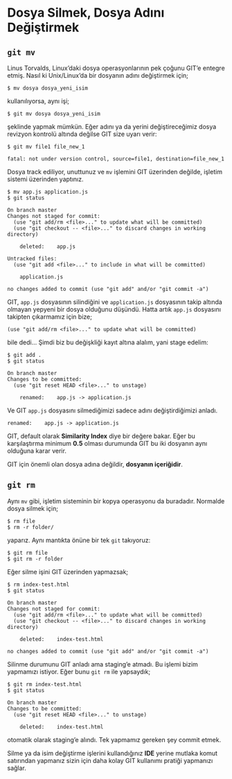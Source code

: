 # Dosya Silmek, Dosya Adını Değiştirmek

## `git mv`

Linus Torvalds, Linux’daki dosya operasyonlarının pek çoğunu GIT’e entegre
etmiş. Nasıl ki Unix/Linux’da bir dosyanın adını değiştirmek için;

    $ mv dosya dosya_yeni_isim

kullanılıyorsa, aynı işi;

    $ git mv dosya dosya_yeni_isim

şeklinde yapmak mümkün. Eğer adını ya da yerini değiştireceğimiz dosya
revizyon kontrolü altında değilse GIT size uyarı verir:

    $ git mv file1 file_new_1
    
    fatal: not under version control, source=file1, destination=file_new_1

Dosya track ediliyor, unuttunuz ve `mv` işlemini GIT üzerinden değilde,
işletim sistemi üzerinden yaptınız.

    $ mv app.js application.js
    $ git status
    
    On branch master
    Changes not staged for commit:
      (use "git add/rm <file>..." to update what will be committed)
      (use "git checkout -- <file>..." to discard changes in working directory)
      
        deleted:    app.js
        
    Untracked files:
      (use "git add <file>..." to include in what will be committed)
      
        application.js

    no changes added to commit (use "git add" and/or "git commit -a")

GIT, `app.js` dosyasının silindiğini ve `application.js` dosyasının takip
altında olmayan yepyeni bir dosya olduğunu düşündü. Hatta artık `app.js`
dosyasını takipten çıkarmamız için bize;

    (use "git add/rm <file>..." to update what will be committed)

bile dedi... Şimdi biz bu değişkliği kayıt altına alalım, yani stage edelim:

    $ git add .
    $ git status
    
    On branch master
    Changes to be committed:
      (use "git reset HEAD <file>..." to unstage)
      
        renamed:    app.js -> application.js

Ve GIT `app.js` dosyasını silmediğimizi sadece adını değiştirdiğimizi anladı.

    renamed:    app.js -> application.js

GIT, default olarak **Similarity Index** diye bir değere bakar. Eğer bu
karşılaştırma minimum **0.5** olması durumunda GIT bu iki dosyanın aynı olduğuna
karar verir.

GIT için önemli olan dosya adına değildir, **dosyanın içeriğidir**.

## `git rm`

Aynı `mv` gibi, işletim sisteminin bir kopya operasyonu da buradadır. Normalde
dosya silmek için;

    $ rm file
    $ rm -r folder/

yaparız. Aynı mantıkta önüne bir tek `git` takıyoruz:

    $ git rm file
    $ git rm -r folder

Eğer silme işini GIT üzerinden yapmazsak;

    $ rm index-test.html
    $ git status
    
    On branch master
    Changes not staged for commit:
      (use "git add/rm <file>..." to update what will be committed)
      (use "git checkout -- <file>..." to discard changes in working directory)
      
        deleted:    index-test.html
        
    no changes added to commit (use "git add" and/or "git commit -a")

Silinme durumunu GIT anladı ama staging’e atmadı. Bu işlemi bizim yapmamızı
istiyor. Eğer bunu `git rm` ile yapsaydık;

    $ git rm index-test.html
    $ git status
    
    On branch master
    Changes to be committed:
      (use "git reset HEAD <file>..." to unstage)
      
        deleted:    index-test.html

otomatik olarak staging’e alındı. Tek yapmamız gereken şey commit etmek.

Silme ya da isim değiştirme işlerini kullandığınız **IDE** yerine mutlaka
komut satırından yapmanız sizin için daha kolay GIT kullanımı pratiği
yapmanızı sağlar.
